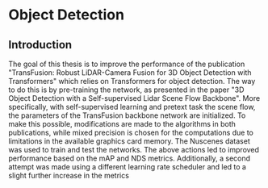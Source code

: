 # Object Detection 

## Introduction
The goal of this thesis is to improve the performance of the publication 
"TransFusion: Robust LiDAR-Camera Fusion for 3D Object Detection with 
Transformers" which relies on Transformers for object detection. The way to do this 
is by pre-training the network, as presented in the paper "3D Object Detection with a 
Self-supervised Lidar Scene Flow Backbone". More specifically, with self-supervised 
learning and pretext task the scene flow, the parameters of the TransFusion backbone 
network are initialized. To make this possible, modifications are made to the 
algorithms in both publications, while mixed precision is chosen for the computations 
due to limitations in the available graphics card memory. The Nuscenes dataset was 
used to train and test the networks. The above actions led to improved performance 
based on the mAP and NDS metrics. Additionally, a second attempt was made using a 
different learning rate scheduler and led to a slight further increase in the metrics
